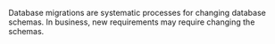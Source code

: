 Database migrations are systematic processes for changing database schemas. 
In business, new requirements may require changing the schemas. 
